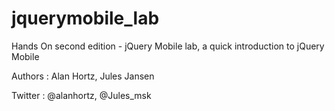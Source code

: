 jquerymobile_lab
================

Hands On second edition - jQuery Mobile lab, a quick introduction to jQuery Mobile

Authors : Alan Hortz, Jules Jansen

Twitter : @alanhortz, @Jules_msk
